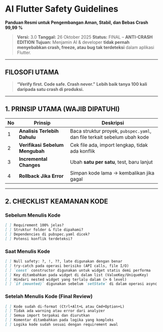 # AI Flutter Safety Guidelines
**Panduan Resmi untuk Pengembangan Aman, Stabil, dan Bebas Crash 99,99 %**

> **Versi:** 3.0
> **Tanggal:** 26 Oktober 2025
> **Status:** FINAL – **ANTI-CRASH EDITION**
> **Tujuan:** Menjamin AI & developer **tidak pernah menyebabkan crash, freeze, atau bug tak
terdeteksi** dalam aplikasi Flutter.

---

## FILOSOFI UTAMA
> **“Verify first. Code safe. Crash never.”**
> **Lebih baik tanya 100 kali daripada satu crash di produksi.**

---

## 1. PRINSIP UTAMA (WAJIB DIPATUHI)

| No | Prinsip                         | Deskripsi                                                                |
|----|---------------------------------|--------------------------------------------------------------------------|
| 1  | **Analisis Terlebih Dahulu**    | Baca struktur proyek, `pubspec.yaml`, dan file terkait sebelum ubah kode |
| 2  | **Verifikasi Sebelum Mengubah** | Cek file ada, import lengkap, tidak ada konflik                          |
| 3  | **Incremental Changes**         | Ubah **satu per satu**, test, baru lanjut                                |
| 4  | **Rollback Jika Error**         | Simpan kode lama → kembalikan jika gagal                                 |

---

## 2. CHECKLIST KEAMANAN KODE

### Sebelum Menulis Kode
```markdown
[ ] Requirement 100% jelas?
[ ] Struktur folder & file dipahami?
[ ] Dependencies di pubspec.yaml dicek?
[ ] Potensi konflik terdeteksi?
```

### Saat Menulis Kode
```markdown
[ ] Null safety: ?, !, ??, late digunakan dengan benar
[ ] try-catch pada operasi berisiko (API calls, file I/O)
[ ] `const` constructor digunakan untuk widget statis demi performa
[ ] Key ditambahkan pada widget di dalam list (ValueKey/UniqueKey)
[ ] Hindari nested widget yang terlalu dalam (> 6 level)
[ ] `if (mounted)` digunakan sebelum `setState` di dalam operasi async
```

### Setelah Menulis Kode (Final Review)

```markdown
[ ] Kode sudah di-format (Ctrl+Alt+L atau Cmd+Option+L)
[ ] Tidak ada warning atau error dari analyzer
[ ] Semua import terpakai dan diurutkan
[ ] Komentar ditambahkan pada logika yang kompleks
[ ] Logika kode sudah sesuai dengan requirement awal
```
